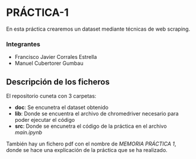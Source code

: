 # PRÁCTICA-1

En esta práctica crearemos un dataset mediante técnicas de web scraping.

### Integrantes

- Francisco Javier Corrales Estrella
- Manuel Cubertorer Gumbau

## Descripción de los ficheros

El repositorio cuneta con 3 carpetas:
- **doc**: Se encunetra el dataset obtenido
- **lib**: Donde se encuentra el archivo de chromedriver necesario para poder ejecutar el código
- **src**: Donde se encunetra el código de la práctica en el archivo *main.ipynb*

También hay un fichero pdf con el nombre de *MEMORIA PRÁCTICA 1*, donde se hace una explicación de la práctica que se ha realizado.
